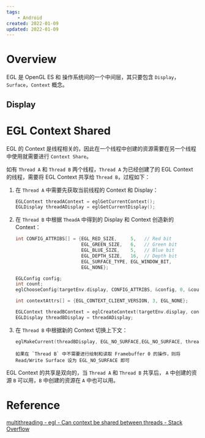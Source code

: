 ```yaml
---
tags:
    - Android
created: 2022-01-09
updated: 2022-01-09
---
```


# Overview

EGL 是 OpenGL ES 和 操作系统间的一个中间层，其只要包含 `Display`，`Surface`，`Context` 概念。

## Display

# EGL Context Shared

EGL 的 Context 是线程相关的，因此在一个线程中创建的资源需要在另一个线程中使用就需要进行 `Context Share`。

如有 `Thread A` 和 `Thread B` 两个线程，`Thread A` 为已经创建了的 EGL Context 的线程，需要将 EGL Context 共享给 `Thread B`，过程如下：

1. 在 `Thread A` 中需要先获取当前线程的 Context 和 Display：
    ```cpp
    EGLContext threadAContext = eglGetCurrentContext();
    EGLDisplay threadADisplay = eglGetCurrentDisplay();
    ```

2. 在 `Thread B` 中根据 `TheadA` 中得到的 Display 和 Context 创造新的 Context：
    ```cpp
    int CONFIG_ATTRIBS[] = {EGL_RED_SIZE,     5,   // Red bit
                            EGL_GREEN_SIZE,   6,   // Green bit
                            EGL_BLUE_SIZE,    5,   // Blue bit
                            EGL_DEPTH_SIZE,   16,  // Depth bit
                            EGL_SURFACE_TYPE, EGL_WINDOW_BIT,
                            EGL_NONE};

    EGLConfig config;
    int count;
    eglChooseConfig(targetEnv.display, CONFIG_ATTRIBS, &config, 0, &count);

    int contextAttrs[] = {EGL_CONTEXT_CLIENT_VERSION, 3, EGL_NONE};

    EGLContext threadBContext = eglCreateContext(targetEnv.display, config, targetEnv.context, contextAttrs);
    EGLDisplay threadBDisplay = threadADisplay;
    ```

3. 在 `Thread B` 中根据新的 Context 切换上下文：
    ```CPP
    eglMakeCurrent(threadBDisplay, EGL_NO_SURFACE,EGL_NO_SURFACE, threadBContext);
    ```

    ```ad-tip
    如果在 `Thread B` 中不需要进行绘制和读取 Framebuffer 0 的操作，则将 Read/Write Surface 设为 EGL_NO_SURFACE 即可
    ```

EGL Context 的共享是双向的，当 `Thread A` 和 `Thread B` 共享后， `A` 中创建的资源 `B` 可以用，`B` 中创建的资源在 `A` 中也可以用。

# Reference

[multithreading - egl - Can context be shared between threads - Stack Overflow](https://stackoverflow.com/questions/11726650/egl-can-context-be-shared-between-threads)
